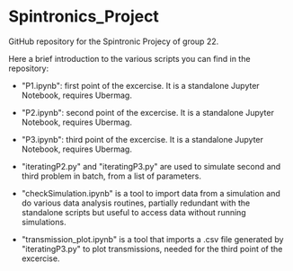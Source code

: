 # Spintronics_Project
GitHub repository for the Spintronic Projecy of group 22.

Here a brief introduction to the various scripts you can find in the repository:

- "P1.ipynb": first point of the excercise. It is a standalone Jupyter Notebook, requires Ubermag.

- "P2.ipynb": second point of the excercise. It is a standalone Jupyter Notebook, requires Ubermag.

- "P3.ipynb": third point of the excercise. It is a standalone Jupyter Notebook, requires Ubermag.

- "iteratingP2.py" and "iteratingP3.py" are used to simulate second and third problem in batch, from a list of parameters.

- "checkSimulation.ipynb" is a tool to import data from a simulation and do various data analysis routines, partially redundant with the standalone scripts but useful to access data without running simulations.

- "transmission_plot.ipynb" is a tool that imports a .csv file generated by "iteratingP3.py" to plot transmissions, needed for the third point of the excercise. 
